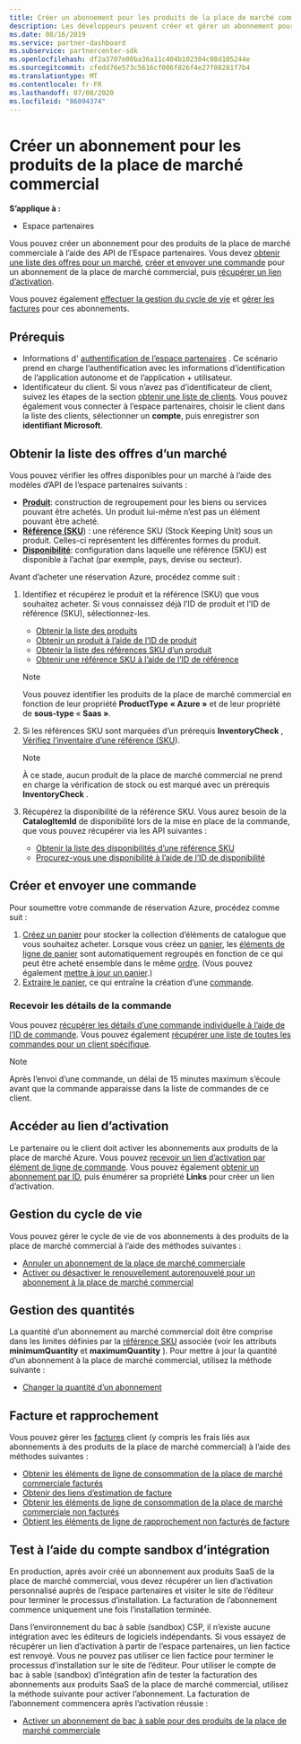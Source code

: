 ```yaml
---
title: Créer un abonnement pour les produits de la place de marché commercial
description: Les développeurs peuvent créer et gérer un abonnement pour les produits de la place de marché commercial à l’aide des API de l’espace partenaires.
ms.date: 08/16/2019
ms.service: partner-dashboard
ms.subservice: partnercenter-sdk
ms.openlocfilehash: df2a3707e00ba36a11c404b102304c08d105244e
ms.sourcegitcommit: cfedd76e573c5616cf006f826f4e27f08281f7b4
ms.translationtype: MT
ms.contentlocale: fr-FR
ms.lasthandoff: 07/08/2020
ms.locfileid: "86094374"
---
```

# <a name="create-a-subscription-for-commercial-marketplace-products"></a>Créer un abonnement pour les produits de la place de marché commercial

**S’applique à :**

* Espace partenaires

Vous pouvez créer un abonnement pour des produits de la place de marché commerciale à l’aide des API de l’Espace partenaires. Vous devez [obtenir une liste des offres pour un marché](#get-a-list-of-offers-for-a-market), [créer et envoyer une commande](#create-and-submit-an-order) pour un abonnement de la place de marché commercial, puis [récupérer un lien d’activation](#get-activation-link).

Vous pouvez également [effectuer la gestion du cycle de vie](#lifecycle-management) et [gérer les factures](#invoice-and-reconciliation) pour ces abonnements.

## <a name="prerequisites"></a>Prérequis

* Informations d' [authentification de l’espace partenaires](partner-center-authentication.md) . Ce scénario prend en charge l’authentification avec les informations d’identification de l’application autonome et de l’application + utilisateur.
* Identificateur du client. Si vous n’avez pas d’identificateur de client, suivez les étapes de la section [obtenir une liste de clients](get-a-list-of-customers.md). Vous pouvez également vous connecter à l’espace partenaires, choisir le client dans la liste des clients, sélectionner un **compte**, puis enregistrer son **identifiant Microsoft**.

## <a name="get-a-list-of-offers-for-a-market"></a>Obtenir la liste des offres d’un marché

Vous pouvez vérifier les offres disponibles pour un marché à l’aide des modèles d’API de l’espace partenaires suivants :

* **[Produit](product-resources.md#product)**: construction de regroupement pour les biens ou services pouvant être achetés. Un produit lui-même n’est pas un élément pouvant être acheté.
* **[Référence (SKU](product-resources.md#sku)**) : une référence SKU (Stock Keeping Unit) sous un produit. Celles-ci représentent les différentes formes du produit.
* **[Disponibilité](product-resources.md#availability)**: configuration dans laquelle une référence (SKU) est disponible à l’achat (par exemple, pays, devise ou secteur).

Avant d’acheter une réservation Azure, procédez comme suit :

1. Identifiez et récupérez le produit et la référence (SKU) que vous souhaitez acheter. Si vous connaissez déjà l’ID de produit et l’ID de référence (SKU), sélectionnez-les.

    * [Obtenir la liste des produits](get-a-list-of-products.md)
    * [Obtenir un produit à l’aide de l’ID de produit](get-a-product-by-id.md)
    * [Obtenir la liste des références SKU d’un produit](get-a-list-of-skus-for-a-product.md)
    * [Obtenir une référence SKU à l’aide de l’ID de référence](get-a-sku-by-id.md)

    > [!NOTE]
    > Vous pouvez identifier les produits de la place de marché commercial en fonction de leur propriété **ProductType** **« Azure »** et de leur propriété de **sous-type** « **Saas »**.

2. Si les références SKU sont marquées d’un prérequis **InventoryCheck** , [Vérifiez l’inventaire d’une référence (SKU](check-inventory.md)).

    > [!NOTE]
    > À ce stade, aucun produit de la place de marché commercial ne prend en charge la vérification de stock ou est marqué avec un prérequis **InventoryCheck** .

3. Récupérez la disponibilité de la référence SKU. Vous aurez besoin de la **CatalogItemId** de disponibilité lors de la mise en place de la commande, que vous pouvez récupérer via les API suivantes :

    * [Obtenir la liste des disponibilités d’une référence SKU](get-a-list-of-availabilities-for-a-sku.md)
    * [Procurez-vous une disponibilité à l’aide de l’ID de disponibilité](get-an-availability-by-id.md)

## <a name="create-and-submit-an-order"></a>Créer et envoyer une commande

Pour soumettre votre commande de réservation Azure, procédez comme suit :

1. [Créez un panier](create-a-cart.md) pour stocker la collection d’éléments de catalogue que vous souhaitez acheter. Lorsque vous créez un [panier](cart-resources.md#cart), les [éléments de ligne de panier](cart-resources.md#cartlineitem) sont automatiquement regroupés en fonction de ce qui peut être acheté ensemble dans le même [ordre](order-resources.md#order). (Vous pouvez également [mettre à jour un panier](update-a-cart.md).)
2. [Extraire le panier](checkout-a-cart.md), ce qui entraîne la création d’une [commande](order-resources.md#order).

### <a name="get-order-details"></a>Recevoir les détails de la commande

Vous pouvez [récupérer les détails d’une commande individuelle à l’aide de l’ID de commande](get-an-order-by-id.md). Vous pouvez également [récupérer une liste de toutes les commandes pour un client spécifique](get-all-of-a-customer-s-orders.md).

> [!NOTE]
> Après l’envoi d’une commande, un délai de 15 minutes maximum s’écoule avant que la commande apparaisse dans la liste de commandes de ce client.

## <a name="get-activation-link"></a>Accéder au lien d’activation

Le partenaire ou le client doit activer les abonnements aux produits de la place de marché Azure. Vous pouvez [recevoir un lien d’activation par élément de ligne de commande](get-activation-link-by-order-line-item.md). Vous pouvez également [obtenir un abonnement par ID](get-a-subscription-by-id.md), puis énumérer sa propriété **Links** pour créer un lien d’activation.

## <a name="lifecycle-management"></a>Gestion du cycle de vie

Vous pouvez gérer le cycle de vie de vos abonnements à des produits de la place de marché commercial à l’aide des méthodes suivantes :

* [Annuler un abonnement de la place de marché commerciale](cancel-an-azure-marketplace-subscription.md)
* [Activer ou désactiver le renouvellement autorenouvelé pour un abonnement à la place de marché commercial](update-autorenew-for-an-azure-marketplace-subscription.md)

## <a name="quantity-management"></a>Gestion des quantités

La quantité d’un abonnement au marché commercial doit être comprise dans les limites définies par la [référence SKU](product-resources.md#sku) associée (voir les attributs **minimumQuantity** et **maximumQuantity** ). Pour mettre à jour la quantité d’un abonnement à la place de marché commercial, utilisez la méthode suivante :

* [Changer la quantité d’un abonnement](change-the-quantity-of-a-subscription.md)

## <a name="invoice-and-reconciliation"></a>Facture et rapprochement

Vous pouvez gérer les [factures](invoice-resources.md) client (y compris les frais liés aux abonnements à des produits de la place de marché commercial) à l’aide des méthodes suivantes :

* [Obtenir les éléments de ligne de consommation de la place de marché commerciale facturés](get-invoice-billed-consumption-lineitems.md)
* [Obtenir des liens d’estimation de facture](get-invoice-estimate-links.md)
* [Obtenir les éléments de ligne de consommation de la place de marché commerciale non facturés](get-invoice-unbilled-consumption-lineitems.md)
* [Obtient les éléments de ligne de rapprochement non facturés de facture](get-invoice-unbilled-recon-lineitems.md)

## <a name="test-using-integration-sandbox-account"></a>Test à l’aide du compte sandbox d’intégration

En production, après avoir créé un abonnement aux produits SaaS de la place de marché commercial, vous devez récupérer un lien d’activation personnalisé auprès de l’espace partenaires et visiter le site de l’éditeur pour terminer le processus d’installation. La facturation de l’abonnement commence uniquement une fois l’installation terminée.

Dans l’environnement du bac à sable (sandbox) CSP, il n’existe aucune intégration avec les éditeurs de logiciels indépendants. Si vous essayez de récupérer un lien d’activation à partir de l’espace partenaires, un lien factice est renvoyé. Vous ne pouvez pas utiliser ce lien factice pour terminer le processus d’installation sur le site de l’éditeur. Pour utiliser le compte de bac à sable (sandbox) d’intégration afin de tester la facturation des abonnements aux produits SaaS de la place de marché commercial, utilisez la méthode suivante pour activer l’abonnement. La facturation de l’abonnement commencera après l’activation réussie :

* [Activer un abonnement de bac à sable pour des produits de la place de marché commerciale](activate-sandbox-subscription-azure-marketplace-products.md)

